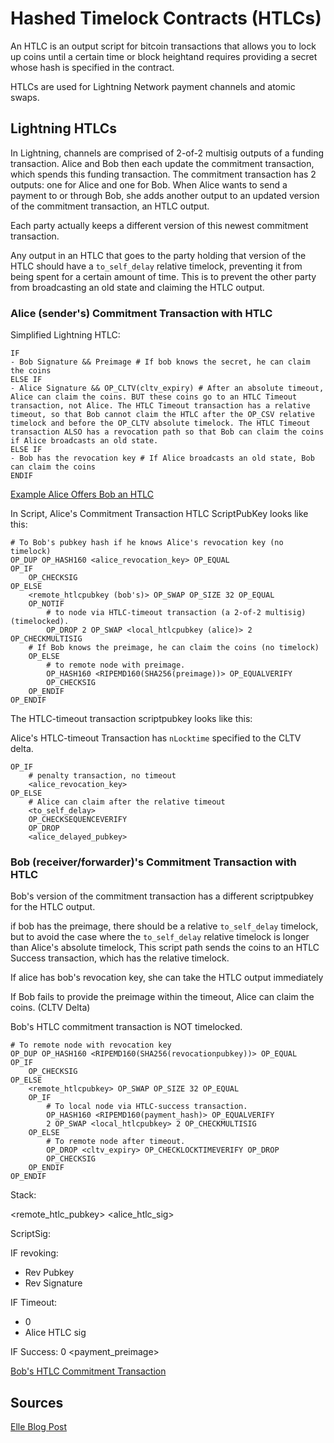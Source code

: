 # Hashed Timelock Contracts (HTLCs)

An HTLC is an output script for bitcoin transactions that allows you to lock up coins until a certain time or block heightand requires providing a secret whose hash is specified in the contract.

HTLCs are used for Lightning Network payment channels and atomic swaps.

## Lightning HTLCs

In Lightning, channels are comprised of 2-of-2 multisig outputs of a funding transaction. Alice and Bob then each update the commitment transaction, which spends this funding transaction. The commitment transaction has 2 outputs: one for Alice and one for Bob. When Alice wants to send a payment to or through Bob, she adds another output to an updated version of the commitment transaction, an HTLC output. 

Each party actually keeps a different version of this newest commitment transaction. 

Any output in an HTLC that goes to the party holding that version of the HTLC should have a `to_self_delay` relative timelock, preventing it from being spent for a certain amount of time. This is to prevent the other party from broadcasting an old state and claiming the HTLC output.

### Alice (sender's) Commitment Transaction with HTLC

Simplified Lightning HTLC: 

```
IF 
- Bob Signature && Preimage # If bob knows the secret, he can claim the coins
ELSE IF
- Alice Signature && OP_CLTV(cltv_expiry) # After an absolute timeout, Alice can claim the coins. BUT these coins go to an HTLC Timeout transaction, not Alice. The HTLC Timeout transaction has a relative timeout, so that Bob cannot claim the HTLC after the OP_CSV relative timelock and before the OP_CLTV absolute timelock. The HTLC Timeout transaction ALSO has a revocation path so that Bob can claim the coins if Alice broadcasts an old state.
ELSE IF
- Bob has the revocation key # If Alice broadcasts an old state, Bob can claim the coins
ENDIF
```

[Example Alice Offers Bob an HTLC](https://ellemouton.com/lnThings/day7_2.png#center)

In Script, Alice's Commitment Transaction HTLC ScriptPubKey looks like this: 


```code
# To Bob's pubkey hash if he knows Alice's revocation key (no timelock)
OP_DUP OP_HASH160 <alice_revocation_key> OP_EQUAL
OP_IF
    OP_CHECKSIG
OP_ELSE
    <remote_htlcpubkey (bob's)> OP_SWAP OP_SIZE 32 OP_EQUAL
    OP_NOTIF
        # to node via HTLC-timeout transaction (a 2-of-2 multisig) (timelocked).
        OP_DROP 2 OP_SWAP <local_htlcpubkey (alice)> 2 OP_CHECKMULTISIG
    # If Bob knows the preimage, he can claim the coins (no timelock)
    OP_ELSE
        # to remote node with preimage.
        OP_HASH160 <RIPEMD160(SHA256(preimage))> OP_EQUALVERIFY
        OP_CHECKSIG
    OP_ENDIF
OP_ENDIF
```

The HTLC-timeout transaction scriptpubkey looks like this: 

Alice's HTLC-timeout Transaction has `nLocktime` specified to the CLTV delta.

```code
OP_IF
    # penalty transaction, no timeout
    <alice_revocation_key>
OP_ELSE
    # Alice can claim after the relative timeout
    <to_self_delay>
    OP_CHECKSEQUENCEVERIFY
    OP_DROP
    <alice_delayed_pubkey>
```

### Bob (receiver/forwarder)'s Commitment Transaction with HTLC

Bob's version of the commitment transaction has a different scriptpubkey for the HTLC output. 

if bob has the preimage, there should be a relative `to_self_delay` timelock, but to avoid the case where the `to_self_delay` relative timelock is longer than Alice's absolute timelock, This script path sends the coins to an HTLC Success transaction, which has the relative timelock. 

If alice has bob's revocation key, she can take the HTLC output immediately

If Bob fails to provide the preimage within the timeout, Alice can claim the coins. (CLTV Delta)


Bob's HTLC commitment transaction is NOT timelocked.

```code
# To remote node with revocation key
OP_DUP OP_HASH160 <RIPEMD160(SHA256(revocationpubkey))> OP_EQUAL
OP_IF
    OP_CHECKSIG
OP_ELSE
    <remote_htlcpubkey> OP_SWAP OP_SIZE 32 OP_EQUAL
    OP_IF
        # To local node via HTLC-success transaction.
        OP_HASH160 <RIPEMD160(payment_hash)> OP_EQUALVERIFY
        2 OP_SWAP <local_htlcpubkey> 2 OP_CHECKMULTISIG
    OP_ELSE
        # To remote node after timeout.
        OP_DROP <cltv_expiry> OP_CHECKLOCKTIMEVERIFY OP_DROP
        OP_CHECKSIG
    OP_ENDIF
OP_ENDIF
```


Stack:

<remote_htlc_pubkey>
<alice_htlc_sig>



ScriptSig:



IF revoking:
- Rev Pubkey
- Rev Signature

IF Timeout:
- 0
- Alice HTLC sig 

IF Success:
    0 <remotehtlcsig> <localhtlcsig>  <payment_preimage>

[Bob's HTLC Commitment Transaction](https://ellemouton.com/lnThings/day7_4.png#center)


## Sources

[Elle Blog Post](https://ellemouton.com/posts/htlc-deep-dive/)